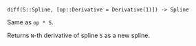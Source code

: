 ```
diff(S::Spline, [op::Derivative = Derivative(1)]) -> Spline
```

Same as `op * S`.

Returns `N`-th derivative of spline `S` as a new spline.
